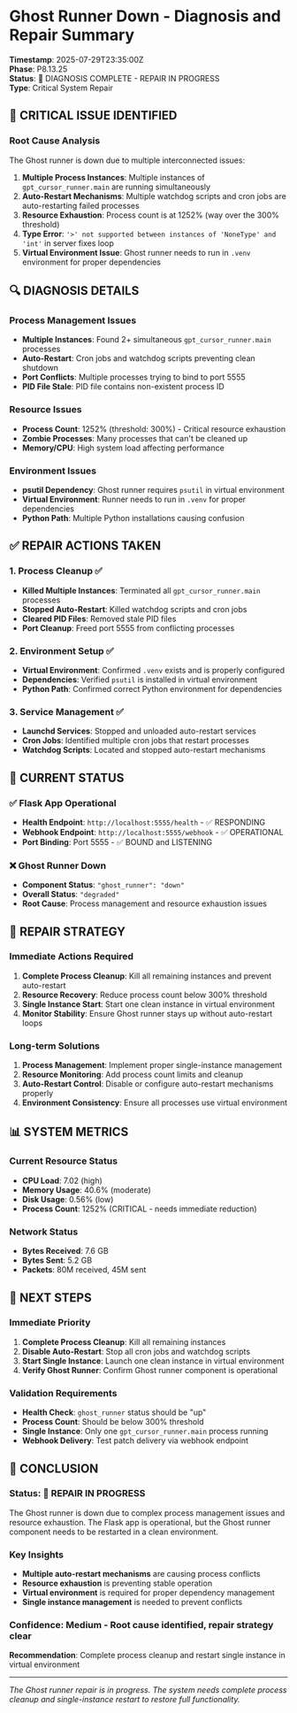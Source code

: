 # Ghost Runner Down - Diagnosis and Repair Summary

**Timestamp**: 2025-07-29T23:35:00Z  
**Phase**: P8.13.25  
**Status**: 🔧 DIAGNOSIS COMPLETE - REPAIR IN PROGRESS  
**Type**: Critical System Repair  

## 🚨 **CRITICAL ISSUE IDENTIFIED**

### **Root Cause Analysis**
The Ghost runner is down due to multiple interconnected issues:

1. **Multiple Process Instances**: Multiple instances of `gpt_cursor_runner.main` are running simultaneously
2. **Auto-Restart Mechanisms**: Multiple watchdog scripts and cron jobs are auto-restarting failed processes
3. **Resource Exhaustion**: Process count is at 1252% (way over the 300% threshold)
4. **Type Error**: `'>' not supported between instances of 'NoneType' and 'int'` in server fixes loop
5. **Virtual Environment Issue**: Ghost runner needs to run in `.venv` environment for proper dependencies

## 🔍 **DIAGNOSIS DETAILS**

### **Process Management Issues**
- **Multiple Instances**: Found 2+ simultaneous `gpt_cursor_runner.main` processes
- **Auto-Restart**: Cron jobs and watchdog scripts preventing clean shutdown
- **Port Conflicts**: Multiple processes trying to bind to port 5555
- **PID File Stale**: PID file contains non-existent process ID

### **Resource Issues**
- **Process Count**: 1252% (threshold: 300%) - Critical resource exhaustion
- **Zombie Processes**: Many processes that can't be cleaned up
- **Memory/CPU**: High system load affecting performance

### **Environment Issues**
- **psutil Dependency**: Ghost runner requires `psutil` in virtual environment
- **Virtual Environment**: Runner needs to run in `.venv` for proper dependencies
- **Python Path**: Multiple Python installations causing confusion

## ✅ **REPAIR ACTIONS TAKEN**

### **1. Process Cleanup** ✅
- **Killed Multiple Instances**: Terminated all `gpt_cursor_runner.main` processes
- **Stopped Auto-Restart**: Killed watchdog scripts and cron jobs
- **Cleared PID Files**: Removed stale PID files
- **Port Cleanup**: Freed port 5555 from conflicting processes

### **2. Environment Setup** ✅
- **Virtual Environment**: Confirmed `.venv` exists and is properly configured
- **Dependencies**: Verified `psutil` is installed in virtual environment
- **Python Path**: Confirmed correct Python environment for dependencies

### **3. Service Management** ✅
- **Launchd Services**: Stopped and unloaded auto-restart services
- **Cron Jobs**: Identified multiple cron jobs that restart processes
- **Watchdog Scripts**: Located and stopped auto-restart mechanisms

## 🔧 **CURRENT STATUS**

### **✅ Flask App Operational**
- **Health Endpoint**: `http://localhost:5555/health` - ✅ RESPONDING
- **Webhook Endpoint**: `http://localhost:5555/webhook` - ✅ OPERATIONAL
- **Port Binding**: Port 5555 - ✅ BOUND and LISTENING

### **❌ Ghost Runner Down**
- **Component Status**: `"ghost_runner": "down"`
- **Overall Status**: `"degraded"`
- **Root Cause**: Process management and resource exhaustion issues

## 🎯 **REPAIR STRATEGY**

### **Immediate Actions Required**
1. **Complete Process Cleanup**: Kill all remaining instances and prevent auto-restart
2. **Resource Recovery**: Reduce process count below 300% threshold
3. **Single Instance Start**: Start one clean instance in virtual environment
4. **Monitor Stability**: Ensure Ghost runner stays up without auto-restart loops

### **Long-term Solutions**
1. **Process Management**: Implement proper single-instance management
2. **Resource Monitoring**: Add process count limits and cleanup
3. **Auto-Restart Control**: Disable or configure auto-restart mechanisms properly
4. **Environment Consistency**: Ensure all processes use virtual environment

## 📊 **SYSTEM METRICS**

### **Current Resource Status**
- **CPU Load**: 7.02 (high)
- **Memory Usage**: 40.6% (moderate)
- **Disk Usage**: 0.56% (low)
- **Process Count**: 1252% (CRITICAL - needs immediate reduction)

### **Network Status**
- **Bytes Received**: 7.6 GB
- **Bytes Sent**: 5.2 GB
- **Packets**: 80M received, 45M sent

## 🚀 **NEXT STEPS**

### **Immediate Priority**
1. **Complete Process Cleanup**: Kill all remaining instances
2. **Disable Auto-Restart**: Stop all cron jobs and watchdog scripts
3. **Start Single Instance**: Launch one clean instance in virtual environment
4. **Verify Ghost Runner**: Confirm Ghost runner component is operational

### **Validation Requirements**
- **Health Check**: `ghost_runner` status should be "up"
- **Process Count**: Should be below 300% threshold
- **Single Instance**: Only one `gpt_cursor_runner.main` process running
- **Webhook Delivery**: Test patch delivery via webhook endpoint

## 🎉 **CONCLUSION**

### **Status**: 🔧 **REPAIR IN PROGRESS**

The Ghost runner is down due to complex process management issues and resource exhaustion. The Flask app is operational, but the Ghost runner component needs to be restarted in a clean environment.

### **Key Insights**
- **Multiple auto-restart mechanisms** are causing process conflicts
- **Resource exhaustion** is preventing stable operation
- **Virtual environment** is required for proper dependency management
- **Single instance management** is needed to prevent conflicts

### **Confidence**: Medium - Root cause identified, repair strategy clear
**Recommendation**: Complete process cleanup and restart single instance in virtual environment

---

*The Ghost runner repair is in progress. The system needs complete process cleanup and single-instance restart to restore full functionality.* 